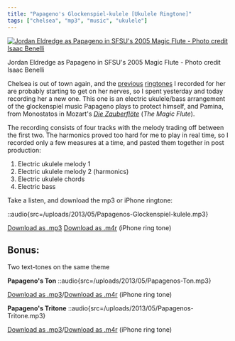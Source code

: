 ```yaml
---
title: "Papageno's Glockenspiel-kulele [Ukulele Ringtone]"
tags: ["chelsea", "mp3", "music", "ukulele"]
---
```


[![Jordan Eldredge as Papageno in SFSU's 2005 Magic Flute - Photo credit Isaac Benelli](/uploads/2013/05/237_519706926108_6153_n-500x334.jpg)](/uploads/2013/05/237_519706926108_6153_n.jpg)

Jordan Eldredge as Papageno in SFSU's 2005 Magic Flute - Photo credit Isaac Benelli

Chelsea is out of town again, and the [previous](/blog/the-surprise-slide-ukulele-micro-song/) [ringtones](/blog/electric-ukulele-ring-tone-for-chelsea/) I recorded for her are probably starting to get on her nerves, so I spent yesterday and today recording her a new one. This one is an electric ukulele/bass arrangement of the glockenspiel music Papageno plays to protect himself, and Pamina, from Monostatos in Mozart's _[Die Zauberflöte](http://en.wikipedia.org/wiki/The_Magic_Flute)_ (_The Magic Flute_).

The recording consists of four tracks with the melody trading off between the first two. The harmonics proved too hard for me to play in real time, so I recorded only a few measures at a time, and pasted them together in post production:

1. Electric ukulele melody 1
2. Electric ukulele melody 2 (harmonics)
3. Electric ukulele chords
4. Electric bass

Take a listen, and download the mp3 or iPhone ringtone:

::audio{src=/uploads/2013/05/Papagenos-Glockenspiel-kulele.mp3}

[Download as .mp3](/uploads/2013/05/Papagenos-Glockenspiel-kulele.mp3)
[Download as .m4r](/uploads/2013/05/Papagenos-Glockenspiel-kulele.m4r) (iPhone ring tone)

## Bonus:

Two text-tones on the same theme

**Papageno's Ton**
::audio{src=/uploads/2013/05/Papagenos-Ton.mp3}

[Download as .mp3](/uploads/2013/05/Papagenos-Ton.mp3)/[Download as .m4r](/uploads/2013/05/Papagenos-Ton.m4r) (iPhone ring tone)

**Papageno's Tritone**
::audio{src=/uploads/2013/05/Papagenos-Tritone.mp3}

[Download as .mp3](/uploads/2013/05/Papagenos-Tritone.mp3)/[Download as .m4r](/uploads/2013/05/Papagenos-Tritone.m4r) (iPhone ring tone)
